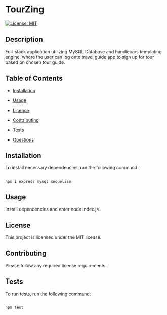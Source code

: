 # TourZing

[![License: MIT](https://img.shields.io/badge/License-MIT-yellow.svg)](https://opensource.org/licenses/MIT)


## Description
  
Full-stack application utilizing MySQL Database and handlebars templating engine, where the user can log onto travel guide app to sign up for tour based on chosen tour guide.

## Table of Contents

* [Installation](#installation)

* [Usage](#usage)
  
* [License](#license)

* [Contributing](#contributing)

* [Tests](#tests)

* [Questions](#questions)

## Installation 

To install necessary dependencies, run the following command: 

```

npm i express mysql sequelize

```

## Usage

Install dependencies and enter node index.js.

## License

This project is licensed under the MIT license.

## Contributing 

Please follow any required license requirements.

## Tests 

To run tests, run the following command:

```

npm test

```


